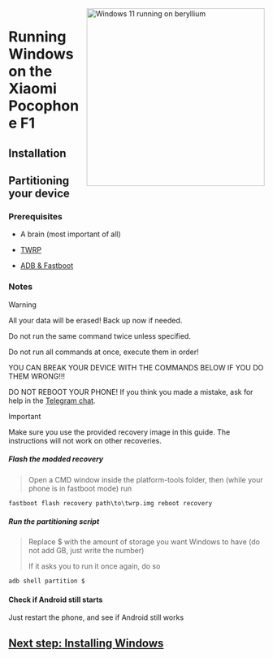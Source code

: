 <img align="right" src="https://github.com/n00b69/woaberyllium/blob/main/beryllium.png" width="350" alt="Windows 11 running on beryllium">


# Running Windows on the Xiaomi Pocophone F1

## Installation

## Partitioning your device

### Prerequisites
- A brain (most important of all)

- [TWRP](https://github.com/n00b69/woaberyllium/releases/download/Recoveries/twrp.img)

- [ADB & Fastboot](https://developer.android.com/studio/releases/platform-tools)


### Notes
> [!WARNING]  
> All your data will be erased! Back up now if needed.
> 
> Do not run the same command twice unless specified.
>  
> Do not run all commands at once, execute them in order!
>
> YOU CAN BREAK YOUR DEVICE WITH THE COMMANDS BELOW IF YOU DO THEM WRONG!!!
>
> DO NOT REBOOT YOUR PHONE! If you think you made a mistake, ask for help in the [Telegram chat](https://t.me/WinOnF1).


> [!IMPORTANT]
> Make sure you use the provided recovery image in this guide. The instructions will not work on other recoveries.

##### Flash the modded recovery
> Open a CMD window inside the platform-tools folder, then (while your phone is in fastboot mode) run
```cmd
fastboot flash recovery path\to\twrp.img reboot recovery
```

##### Run the partitioning script
> Replace $ with the amount of storage you want Windows to have (do not add GB, just write the number)
> 
> If it asks you to run it once again, do so
```cmd
adb shell partition $
```

#### Check if Android still starts
Just restart the phone, and see if Android still works


## [Next step: Installing Windows](/guide/NEW2-install.md)























